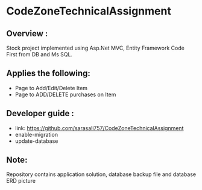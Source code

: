 # CodeZoneTechnicalAssignment

## Overview :
Stock project implemented using Asp.Net MVC, Entity Framework Code First from DB and Ms SQL.
## Applies the following:
- Page to Add/Edit/Delete Item
- Page to ADD/DELETE purchases on Item

## Developer guide :
- link: https://github.com/sarasali757/CodeZoneTechnicalAssignment
- enable-migration
- update-database

## Note: 
Repository contains application solution, database backup file and database ERD picture 


